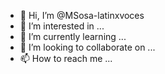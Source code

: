- 👋 Hi, I’m @MSosa-latinxvoces
- 👀 I’m interested in ...
- 🌱 I’m currently learning ...
- 💞️ I’m looking to collaborate on ...
- 📫 How to reach me ...

<!---
MSosa-latinxvoces/MSosa-latinxvoces is a ✨ special ✨ repository because its `README.md` (this file) appears on your GitHub profile.
You can click the Preview link to take a look at your changes.
--->
